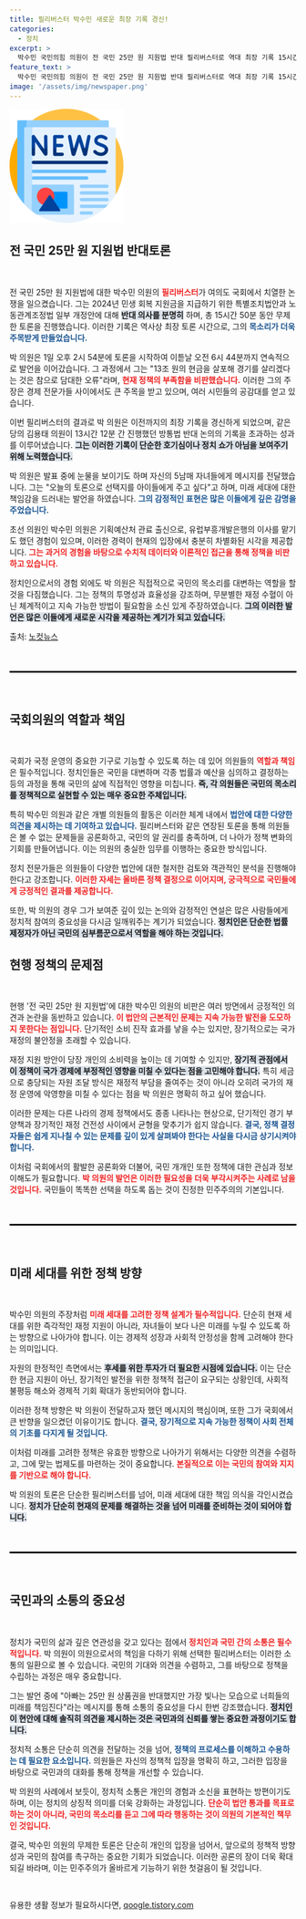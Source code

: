```yaml
---
title: 필리버스터 박수민 새로운 최장 기록 경신!
categories:
  - 정치
excerpt: >
  박수민 국민의힘 의원이 전 국민 25만 원 지원법 반대 필리버스터로 역대 최장 기록 15시간 50분을 경신했습니다. 그의 발언은 세금과 소비의 오류를 지적하며 감동적인 사연까지 담겼습니다.
feature_text: >
  박수민 국민의힘 의원이 전 국민 25만 원 지원법 반대 필리버스터로 역대 최장 기록 15시간 50분을 경신했습니다. 그의 발언은 세금과 소비의 오류를 지적하며 감동적인 사연까지 담겼습니다.
image: '/assets/img/newspaper.png'
---
```


<p><img src="/assets/img/newspaper.png" alt="kimp 속보" /></p>

<h2 data-ke-size="size26">전 국민 25만 원 지원법 반대토론</h2>

<p data-ke-size="size16">&nbsp;</p>

<p>전 국민 25만 원 지원법에 대한 박수민 의원의 <b><span style="color: #ee2323;">필리버스터</span></b>가 여의도 국회에서 치열한 논쟁을 일으켰습니다. 그는 2024년 민생 회복 지원금을 지급하기 위한 특별조치법안과 노동관계조정법 일부 개정안에 대해 <b><span style="background-color: #21538527;">반대 의사를 분명히</span></b> 하며, 총 15시간 50분 동안 무제한 토론을 진행했습니다. 이러한 기록은 역사상 최장 토론 시간으로, 그의 <b><span style="color: #1a5490;">목소리가 더욱 주목받게 만들었습니다.</span></b></p>

<p>박 의원은 1일 오후 2시 54분에 토론을 시작하여 이튿날 오전 6시 44분까지 연속적으로 발언을 이어갔습니다. 그 과정에서 그는 "13조 원의 현금을 살포해 경기를 살리겠다는 것은 참으로 담대한 오류"라며, <b><span style="color: #ee2323;">현재 정책의 부족함을 비판했습니다.</span></b> 이러한 그의 주장은 경제 전문가들 사이에서도 큰 주목을 받고 있으며, 여러 시민들의 공감대를 얻고 있습니다.</p>

<p>이번 필리버스터의 결과로 박 의원은 이전까지의 최장 기록을 경신하게 되었으며, 같은 당의 김용태 의원이 13시간 12분 간 진행했던 방통법 반대 논의의 기록을 초과하는 성과를 이루어냈습니다. <b><span style="background-color: #21538527;">그는 이러한 기록이 단순한 호기심이나 정치 쇼가 아님을 보여주기 위해 노력했습니다.</span></b></p>

<p>박 의원은 발표 중에 눈물을 보이기도 하며 자신의 5남매 자녀들에게 메시지를 전달했습니다. 그는 "오늘의 토론으로 선택지를 아이들에게 주고 싶다"고 하며, 미래 세대에 대한 책임감을 드러내는 발언을 하였습니다. <b><span style="color: #1a5490;">그의 감정적인 표현은 많은 이들에게 깊은 감명을 주었습니다.</span></b></p>

<p>초선 의원인 박수민 의원은 기획예산처 관료 출신으로, 유럽부흥개발은행의 이사를 맡기도 했던 경험이 있으며, 이러한 경력이 현재의 입장에서 충분히 차별화된 시각을 제공합니다. <b><span style="color: #ee2323;">그는 과거의 경험을 바탕으로 수치적 데이터와 이론적인 접근을 통해 정책을 비판하고 있습니다.</span></b></p>

<p>정치인으로서의 경험 외에도 박 의원은 직접적으로 국민의 목소리를 대변하는 역할을 할 것을 다짐했습니다. 그는 정책의 투명성과 효율성을 강조하며, 무분별한 재정 수혈이 아닌 체계적이고 지속 가능한 방법이 필요함을 소신 있게 주장하였습니다. <b><span style="background-color: #21538527;">그의 이러한 발언은 많은 이들에게 새로운 시각을 제공하는 계기가 되고 있습니다.</span></b></p>

<p>출처: <a href="https://www.nocutnews.co.kr/news/6008912">노컷뉴스</a></p>

<p data-ke-size="size16">&nbsp;</p>

<hr style="border: 1px solid #000; margin: 20px 0;"/>

<p data-ke-size="size16">&nbsp;</p>

<h2 data-ke-size="size26">국회의원의 역할과 책임</h2>

<p data-ke-size="size16">&nbsp;</p>

<p>국회가 국정 운영의 중요한 기구로 기능할 수 있도록 하는 데 있어 의원들의 <b><span style="color: #ee2323;">역할과 책임</span></b>은 필수적입니다. 정치인들은 국민을 대변하며 각종 법률과 예산을 심의하고 결정하는 등의 과정을 통해 국민의 삶에 직접적인 영향을 미칩니다. <b><span style="background-color: #21538527;">즉, 각 의원들은 국민의 목소리를 정책적으로 실현할 수 있는 매우 중요한 주체입니다.</span></b></p>

<p>특히 박수민 의원과 같은 개별 의원들의 활동은 이러한 체계 내에서 <b><span style="color: #1a5490;">법안에 대한 다양한 의견을 제시하는 데 기여하고 있습니다.</span></b> 필리버스터와 같은 연장된 토론을 통해 의원들은 볼 수 없는 문제들을 공론화하고, 국민의 알 권리를 충족하며, 더 나아가 정책 변화의 기회를 만들어냅니다. 이는 의원의 충실한 임무를 이행하는 중요한 방식입니다.</p>

<p>정치 전문가들은 의원들이 다양한 법안에 대한 철저한 검토와 객관적인 분석을 진행해야 한다고 강조합니다. <b><span style="color: #ee2323;">이러한 자세는 올바른 정책 결정으로 이어지며, 궁극적으로 국민들에게 긍정적인 결과를 제공합니다.</span></b> </p>

<p>또한, 박 의원의 경우 그가 보여준 깊이 있는 논의와 감정적인 연설은 많은 사람들에게 정치적 참여의 중요성을 다시금 일깨워주는 계기가 되었습니다. <b><span style="background-color: #21538527;">정치인은 단순한 법률 제정자가 아닌 국민의 심부름꾼으로서 역할을 해야 하는 것입니다.</span></b></p>

<h2 data-ke-size="size26">현행 정책의 문제점</h2>

<p data-ke-size="size16">&nbsp;</p>

<p>현행 '전 국민 25만 원 지원법'에 대한 박수민 의원의 비판은 여러 방면에서 긍정적인 의견과 논란을 동반하고 있습니다. <b><span style="color: #ee2323;">이 법안의 근본적인 문제는 지속 가능한 발전을 도모하지 못한다는 점입니다.</span></b> 단기적인 소비 진작 효과를 낳을 수는 있지만, 장기적으로는 국가 재정의 불안정을 초래할 수 있습니다.</p>

<p>재정 지원 방안이 당장 개인의 소비력을 높이는 데 기여할 수 있지만, <b><span style="background-color: #21538527;">장기적 관점에서 이 정책이 국가 경제에 부정적인 영향을 미칠 수 있다는 점을 고민해야 합니다.</span></b> 특히 세금으로 충당되는 자원 조달 방식은 재정적 부담을 줄여주는 것이 아니라 오히려 국가의 재정 운영에 악영향을 미칠 수 있다는 점을 박 의원은 명확히 하고 싶어 했습니다. </p>

<p>이러한 문제는 다른 나라의 경제 정책에서도 종종 나타나는 현상으로, 단기적인 경기 부양책과 장기적인 재정 건전성 사이에서 균형을 맞추기가 쉽지 않습니다. <b><span style="color: #1a5490;">결국, 정책 결정자들은 쉽게 지나칠 수 있는 문제를 깊이 있게 살펴봐야 한다는 사실을 다시금 상기시켜야 합니다.</span></b></p>

<p>이처럼 국회에서의 활발한 공론화와 더불어, 국민 개개인 또한 정책에 대한 관심과 정보 이해도가 필요합니다. <b><span style="color: #ee2323;">박 의원의 발언은 이러한 필요성을 더욱 부각시켜주는 사례로 남을 것입니다.</span></b> 국민들이 똑똑한 선택을 하도록 돕는 것이 진정한 민주주의의 기본입니다.</p>

<p data-ke-size="size16">&nbsp;</p>

<hr style="border: 1px solid #000; margin: 20px 0;"/>

<p data-ke-size="size16">&nbsp;</p>

<h2 data-ke-size="size26">미래 세대를 위한 정책 방향</h2>

<p data-ke-size="size16">&nbsp;</p>

<p>박수민 의원의 주장처럼 <b><span style="color: #ee2323;">미래 세대를 고려한 정책 설계가 필수적입니다.</span></b> 단순히 현재 세대를 위한 즉각적인 재정 지원이 아니라, 자녀들이 보다 나은 미래를 누릴 수 있도록 하는 방향으로 나아가야 합니다. 이는 경제적 성장과 사회적 안정성을 함께 고려해야 한다는 의미입니다.</p>

<p>자원의 한정적인 측면에서는 <b><span style="background-color: #21538527;">후세를 위한 투자가 더 필요한 시점에 있습니다.</span></b> 이는 단순한 현금 지원이 아닌, 장기적인 발전을 위한 정책적 접근이 요구되는 상황인데, 사회적 불평등 해소와 경제적 기회 확대가 동반되어야 합니다.</p>

<p>이러한 정책 방향은 박 의원이 전달하고자 했던 메시지의 핵심이며, 또한 그가 국회에서 큰 반향을 일으켰던 이유이기도 합니다. <b><span style="color: #1a5490;">결국, 장기적으로 지속 가능한 정책이 사회 전체의 기초를 다지게 될 것입니다.</span></b></p>

<p>이처럼 미래를 고려한 정책은 유효한 방향으로 나아가기 위해서는 다양한 의견을 수렴하고, 그에 맞는 법제도를 마련하는 것이 중요합니다. <b><span style="color: #ee2323;">본질적으로 이는 국민의 참여와 지지를 기반으로 해야 합니다.</span></b></p>

<p>박 의원의 토론은 단순한 필리버스터를 넘어, 미래 세대에 대한 책임 의식을 각인시켰습니다. <b><span style="background-color: #21538527;">정치가 단순히 현재의 문제를 해결하는 것을 넘어 미래를 준비하는 것이 되어야 합니다.</span></b></p>

<p data-ke-size="size16">&nbsp;</p>

<hr style="border: 1px solid #000; margin: 20px 0;"/>

<p data-ke-size="size16">&nbsp;</p>

<h2 data-ke-size="size26">국민과의 소통의 중요성</h2>

<p data-ke-size="size16">&nbsp;</p>

<p>정치가 국민의 삶과 깊은 연관성을 갖고 있다는 점에서 <b><span style="color: #ee2323;">정치인과 국민 간의 소통은 필수적입니다.</span></b> 박 의원이 의원으로서의 책임을 다하기 위해 선택한 필리버스터는 이러한 소통의 일환으로 볼 수 있습니다. 국민의 기대와 의견을 수렴하고, 그를 바탕으로 정책을 수립하는 과정은 매우 중요합니다.</p>

<p>그는 발언 중에 "아빠는 25만 원 상품권을 반대했지만 가장 빛나는 모습으로 너희들의 미래를 책임진다"라는 메시지를 통해 소통의 중요성을 다시 한번 강조했습니다. <b><span style="background-color: #21538527;">정치인이 현안에 대해 솔직히 의견을 제시하는 것은 국민과의 신뢰를 쌓는 중요한 과정이기도 합니다.</span></b></p>

<p>정치적 소통은 단순히 의견을 전달하는 것을 넘어, <b><span style="color: #1a5490;">정책의 프로세스를 이해하고 수용하는 데 필요한 요소입니다.</span></b> 의원들은 자신의 정책적 입장을 명확히 하고, 그러한 입장을 바탕으로 국민과의 대화를 통해 정책을 개선할 수 있습니다.</p>

<p>박 의원의 사례에서 보듯이, 정치적 소통은 개인의 경험과 소신을 표현하는 방편이기도 하며, 이는 정치의 상징적 의미를 더욱 강화하는 과정입니다. <b><span style="color: #ee2323;">단순히 법안 통과를 목표로 하는 것이 아니라, 국민의 목소리를 듣고 그에 따라 행동하는 것이 의원의 기본적인 책무인 것입니다.</span></b></p>

<p>결국, 박수민 의원의 무제한 토론은 단순히 개인의 입장을 넘어서, 앞으로의 정책적 방향성과 국민의 참여를 촉구하는 중요한 기회가 되었습니다. 이러한 공론의 장이 더욱 확대되길 바라며, 이는 민주주의가 올바르게 기능하기 위한 첫걸음이 될 것입니다.</p>

<p data-ke-size="size16">&nbsp;</p>
유용한 생활 정보가 필요하시다면, <a href="https://qoogle.tistory.com" rel="dofollow">qoogle.tistory.com</a>


